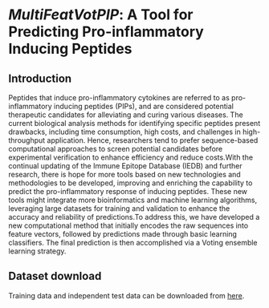 # *MultiFeatVotPIP*: A Tool for Predicting Pro-inflammatory Inducing Peptides

## Introduction

Peptides that induce pro-inflammatory cytokines are referred to as pro-inflammatory inducing peptides (PIPs), and are considered potential therapeutic candidates for alleviating and curing various diseases. The current biological analysis methods for identifying specific peptides present drawbacks, including time consumption, high costs, and challenges in high-throughput application. Hence, researchers tend to prefer sequence-based computational approaches to screen potential candidates before experimental verification to enhance efficiency and reduce costs.With the continual updating of the Immune Epitope Database (IEDB) and further research, there is hope for more tools based on new technologies and methodologies to be developed, improving and enriching the capability to predict the pro-inflammatory response of inducing peptides. These new tools might integrate more bioinformatics and machine learning algorithms, leveraging large datasets for training and validation to enhance the accuracy and reliability of predictions.To address this, we have developed a new computational method that initially encodes the raw sequences into feature vectors, followed by predictions made through basic learning classifiers. The final prediction is then accomplished via a Voting ensemble learning strategy.

## Dataset download

Training data and independent test data can be downloaded from [here](https://github.com/Superzchen/iLearnPlus/blob/main/data/Lysine_crotonylation.txt ).
